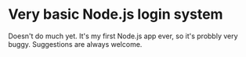 Very basic Node.js login system
==========================

Doesn't do much yet. It's my first Node.js app ever, so it's probbly very buggy. Suggestions are always welcome.
